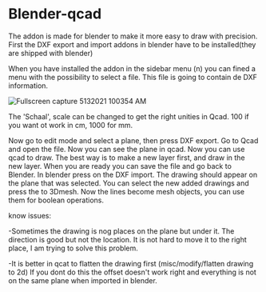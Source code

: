 # Blender-qcad
The addon is made for blender to make it more easy to draw with precision.
First the DXF export and import addons in blender have to be installed(they are shipped with blender)

When you have installed the addon in the sidebar menu (n) you can fined a menu with the possibility to select a file.
This file is going to contain de DXF information.


![Fullscreen capture 5132021 100354 AM](https://user-images.githubusercontent.com/35267283/118097311-cf753080-b3d2-11eb-8724-8f6a09fcce88.jpg)


The 'Schaal', scale can be changed to get the right unities in Qcad.
100 if you want ot work in cm, 1000 for mm.

Now go to edit mode and select a plane, then press DXF export. Go to Qcad and open the file.
Now you can see the plane in qcad. Now you can use qcad to draw.
The best way is to make a new layer first, and draw in the new layer.
When you are ready you can save the file and go back to Blender.
In blender press on the DXF import.
The drawing should appear on the plane that was selected.
You can select the new added drawings and press the to 3Dmesh.
Now the lines become mesh objects, you can use them for boolean operations.

know issues:

-Sometimes the drawing is nog places on the plane but under it. The direction is good but not the location.
It is not hard to move it to the right place, I am trying to solve this problem.

-It is better in qcat to flatten the drawing first (misc/modify/flatten drawing to 2d)
If you dont do this the offset doesn't work right and everything is not on the same plane when imported in blender.

